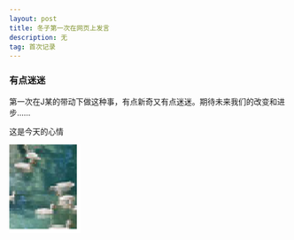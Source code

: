 ```yaml
---
layout: post
title: 冬子第一次在网页上发言
description: 无
tag: 首次记录
---
```








### 有点迷迷

第一次在J某的带动下做这种事，有点新奇又有点迷迷。期待未来我们的改变和进步……



这是今天的心情



![abc](/images/abc.jpg)
